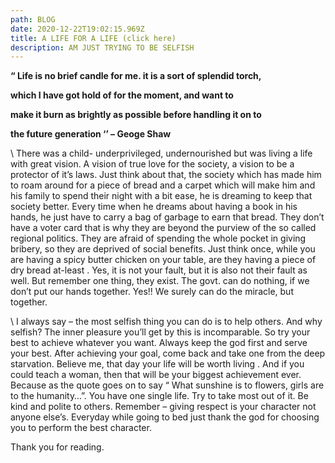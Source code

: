 ```yaml
---
path: BLOG
date: 2020-12-22T19:02:15.969Z
title: A LIFE FOR A LIFE (click here)
description: AM JUST TRYING TO BE SELFISH
---
```



**“ Life is no brief candle for me. it is a sort of splendid torch,**

**which I have got hold of for the moment, and want to**

**make it burn as brightly as possible before handling it on to**

**the future generation ‘’ – Geoge Shaw**



\    There was a child- underprivileged, undernourished but was living a life with great vision. A vision of true love for the society, a vision to be a protector of it’s laws. Just think about that, the society which has made him to roam around for a piece of bread and a carpet which will make him and his family to spend their night with a bit ease, he is dreaming to keep that society better. Every time when he dreams about having a book in his hands, he just have to carry a bag of garbage to earn that bread. They don’t have a voter card that is why they are beyond the purview of the so called regional politics. They are afraid of spending the whole pocket in giving bribery, so they are deprived of social benefits. Just think once, while you are having a spicy butter chicken on your table, are they having a piece of dry bread at-least . Yes, it is not your fault, but it is also not their fault as well. But remember one thing, they exist. The govt. can do nothing, if we don’t put our hands together. Yes!! We surely can do the miracle, but together.

\    I always say – the most selfish thing you can do is to help others. And why selfish? The inner pleasure you’ll get by this is incomparable. So try your best to achieve whatever you want. Always keep the god first and serve your best. After achieving your goal, come back and take one from the deep starvation. Believe me, that day your life will be worth living . And if you could teach a woman, then that will be your biggest achievement ever. Because as the quote goes on to say “ What sunshine is to flowers, girls are to the humanity…”. You have one single life. Try to take most out of it. Be kind and polite to others. Remember – giving respect is your character not anyone else’s. Everyday while going to bed just thank the god for choosing you to perform the best character.

Thank you for reading.